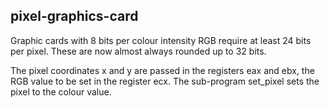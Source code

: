 ## pixel-graphics-card

Graphic cards with 8 bits per colour intensity RGB require at least 24 bits per pixel. These are now almost always rounded up to 32 bits.

The pixel coordinates x and y are passed in the registers eax and ebx, the RGB value to be set in the register ecx. The sub-program set_pixel sets the pixel to the colour value.
